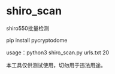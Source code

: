 # shiro_scan
shiro550批量检测

pip install pycryptodome

usage：python3 shiro_scan.py urls.txt 20

本工具仅供测试使用，切勿用于违法用途。

